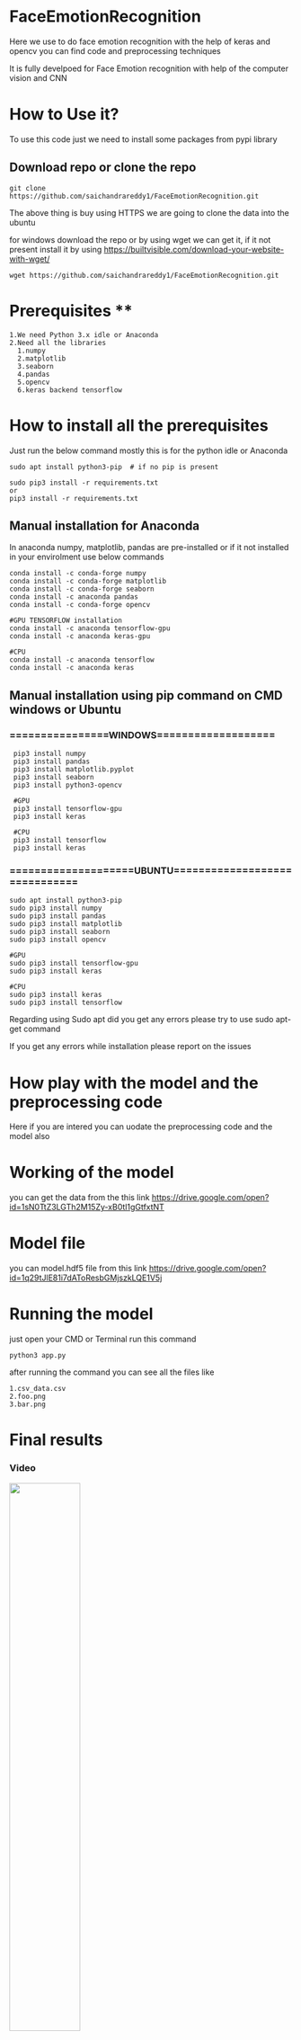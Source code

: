 # FaceEmotionRecognition
Here we use to do face emotion recognition with the help of keras and opencv you can find code and preprocessing techniques


It is fully develpoed for Face Emotion recognition with help of the computer vision and CNN

# How to Use it?
To use this code just we need to install some packages from pypi library

## Download repo or clone the repo
    
    git clone https://github.com/saichandrareddy1/FaceEmotionRecognition.git 

The above thing is buy using HTTPS we are going to clone the data into the ubuntu 
    
for windows download the repo or by using wget we can get it, if it not present install it by using https://builtvisible.com/download-your-website-with-wget/

    wget https://github.com/saichandrareddy1/FaceEmotionRecognition.git

# Prerequisites **

    1.We need Python 3.x idle or Anaconda
    2.Need all the libraries 
      1.numpy
      2.matplotlib
      3.seaborn
      4.pandas
      5.opencv
      6.keras backend tensorflow

# How to install all the prerequisites

Just run the below command mostly this is for the python idle or Anaconda 

    sudo apt install python3-pip  # if no pip is present
    
    sudo pip3 install -r requirements.txt
    or
    pip3 install -r requirements.txt

## Manual installation for Anaconda

In anaconda numpy, matplotlib, pandas are pre-installed or if it not installed in your envirolment use below commands

    conda install -c conda-forge numpy
    conda install -c conda-forge matplotlib
    conda install -c conda-forge seaborn
    conda install -c anaconda pandas
    conda install -c conda-forge opencv
    
    #GPU TENSORFLOW installation
    conda install -c anaconda tensorflow-gpu
    conda install -c anaconda keras-gpu
    
    #CPU 
    conda install -c anaconda tensorflow
    conda install -c anaconda keras
    
## Manual installation using pip command on CMD windows or Ubuntu

### ================WINDOWS===================
       
     pip3 install numpy
     pip3 install pandas 
     pip3 install matplotlib.pyplot
     pip3 install seaborn
     pip3 install python3-opencv
     
     #GPU
     pip3 install tensorflow-gpu
     pip3 install keras
     
     #CPU
     pip3 install tensorflow
     pip3 install keras
     
### ====================UBUNTU==============================
    
    sudo apt install python3-pip
    sudo pip3 install numpy
    sudo pip3 install pandas
    sudo pip3 install matplotlib
    sudo pip3 install seaborn
    sudo pip3 install opencv
    
    #GPU
    sudo pip3 install tensorflow-gpu
    sudo pip3 install keras
    
    #CPU
    sudo pip3 install keras
    sudo pip3 install tensorflow
    
Regarding using Sudo apt did you get any errors please try to use sudo apt-get command

If you get any errors while installation please report on the issues 
 
# How play with the model and the preprocessing code

Here if you are intered you can uodate the preprocessing code and the model also

# Working of the model

you can get the data from the this link https://drive.google.com/open?id=1sN0TtZ3LGTh2M15Zy-xB0tl1gGtfxtNT

# Model file 

you can model.hdf5 file from this link https://drive.google.com/open?id=1q29tJlE81i7dAToResbGMjszkLQE1V5j

# Running the model 

just open your CMD or Terminal
run this command
    
    python3 app.py
    
 after running the command you can see all the files like
 
    1.csv_data.csv
    2.foo.png
    3.bar.png
    
 # Final results
 
 ### Video
 
 [<img src="https://img.youtube.com/vi/06SNADSY0VM/maxresdefault.jpg" width="50%">](https://youtu.be/06SNADSY0VM)
 
 [![video](video.png?raw=true "video")](https://youtu.be/06SNADSY0VM)
 
 ### after running you can see Live Graphs
 
 ![Live Graphs](figure.png?raw=true "Ploting")
 
 ### Pie Charts In detail 
 
 ![Pie](foo.png?raw=true "Pie Charts")
 
### Bar Graphs 

![Bar](bar.png?raw=true "Bar Graphs")
 
# Authors 
    1. Sai Chandra Reddy
    Email:- vsaichandrareddy@gmail.com
    2. Nayeem
    Email - sunnynayeem@gmail.com
    3. Mastan
    Email - chinnak1456@gmail.com
    4. Lokesh
    Email - lokeshkrishnavls@gmail.com
    5. Harish
    Email - jayaharishpilladi@gmail.com
    
# Mentor
    Dr. Parminder Singh
    Associate Professor from Lovely Professional University, Phagwara, punjab, INDIA
    Email:- parminder.16479@lpu.co.in
    
## Security Policy

## Supported Versions

This project is supported for the 

| Version           | Supported          |
| ----------------- | ------------------ |
| python 3.6        | :white_check_mark: |
| python 3.7        | :white_check_mark: |
| python 3.8        | :x:                |
| tensorflow < 2.0  | :white_check_mark: |
| tensorflow > 2.0  | :x:                |
| keras 2.3.0+      | :white_check_mark: |
| keras 2.3.0 <     | Not_checked        |



## Tesing of the os


| Tested            | Supported          |
| ----------------- | ------------------ |
| Ubuntu 18.04      | :white_check_mark: |
| windows 10        | :white_check_mark: |
| MacOS             | :x:                |
| Pop_os 18.04      | :white_check_mark: |
| RedHat            | Not_checked        |

## Reporting a Vulnerability

If you see any Vulnerability in code or while runnig time please push me a request or inform on ISSUES

## LICENSE

This repo is under GPL license if need to know more please check LICENSE.md


